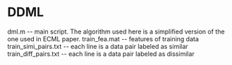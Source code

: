 # DDML
dml.m -- main script. The algorithm used here is a simplified version of the one used in ECML paper.
train_fea.mat -- features of training data
train_simi_pairs.txt -- each line is a data pair labeled as similar
train_diff_pairs.txt -- each line is a data pair labeled as dissimilar
